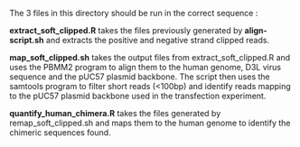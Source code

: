 The 3 files in this directory should be run in the correct sequence :

<b>extract_soft_clipped.R</b> takes the files previously generated by <b>align-script.sh</b> and extracts the positive and negative strand clipped reads.

<b>map_soft_clipped.sh</b> takes the output files from extract_soft_clipped.R and uses the PBMM2 program to align them to the human genome, D3L virus sequence and the pUC57 plasmid backbone. 
The script then uses the samtools program to filter short reads (<100bp) and identify reads mapping to the pUC57 plasmid backbone used in the transfection experiment.

<b>quantify_human_chimera.R</b> takes the files generated by remap_soft_clipped.sh and maps them to the human genome to identify the chimeric sequences found.
